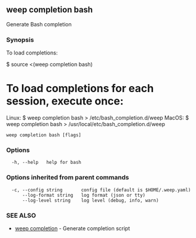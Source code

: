 ## weep completion bash

Generate Bash completion

### Synopsis

To load completions:

$ source <(weep completion bash)

# To load completions for each session, execute once:
Linux:
  $ weep completion bash > /etc/bash_completion.d/weep
MacOS:
  $ weep completion bash > /usr/local/etc/bash_completion.d/weep


```
weep completion bash [flags]
```

### Options

```
  -h, --help   help for bash
```

### Options inherited from parent commands

```
  -c, --config string       config file (default is $HOME/.weep.yaml)
      --log-format string   log format (json or tty)
      --log-level string    log level (debug, info, warn)
```

### SEE ALSO

* [weep completion](weep_completion.md)	 - Generate completion script

